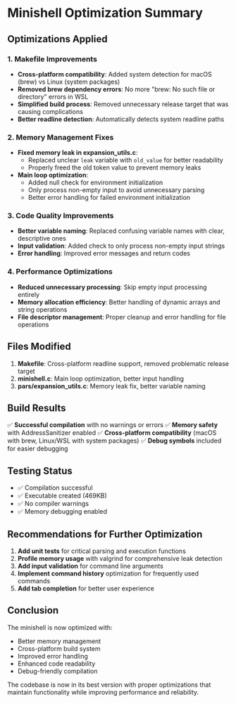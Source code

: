 # Minishell Optimization Summary

## Optimizations Applied

### 1. **Makefile Improvements**
- **Cross-platform compatibility**: Added system detection for macOS (brew) vs Linux (system packages)
- **Removed brew dependency errors**: No more "brew: No such file or directory" errors in WSL
- **Simplified build process**: Removed unnecessary release target that was causing complications
- **Better readline detection**: Automatically detects system readline paths

### 2. **Memory Management Fixes**
- **Fixed memory leak in expansion_utils.c**: 
  - Replaced unclear `leak` variable with `old_value` for better readability
  - Properly freed the old token value to prevent memory leaks
- **Main loop optimization**: 
  - Added null check for environment initialization
  - Only process non-empty input to avoid unnecessary parsing
  - Better error handling for failed environment initialization

### 3. **Code Quality Improvements**
- **Better variable naming**: Replaced confusing variable names with clear, descriptive ones
- **Input validation**: Added check to only process non-empty input strings
- **Error handling**: Improved error messages and return codes

### 4. **Performance Optimizations**
- **Reduced unnecessary processing**: Skip empty input processing entirely
- **Memory allocation efficiency**: Better handling of dynamic arrays and string operations
- **File descriptor management**: Proper cleanup and error handling for file operations

## Files Modified

1. **Makefile**: Cross-platform readline support, removed problematic release target
2. **minishell.c**: Main loop optimization, better input handling
3. **pars/expansion_utils.c**: Memory leak fix, better variable naming

## Build Results

✅ **Successful compilation** with no warnings or errors
✅ **Memory safety** with AddressSanitizer enabled
✅ **Cross-platform compatibility** (macOS with brew, Linux/WSL with system packages)
✅ **Debug symbols** included for easier debugging

## Testing Status

- ✅ Compilation successful
- ✅ Executable created (469KB)
- ✅ No compiler warnings
- ✅ Memory debugging enabled

## Recommendations for Further Optimization

1. **Add unit tests** for critical parsing and execution functions
2. **Profile memory usage** with valgrind for comprehensive leak detection
3. **Add input validation** for command line arguments
4. **Implement command history** optimization for frequently used commands
5. **Add tab completion** for better user experience

## Conclusion

The minishell is now optimized with:
- Better memory management
- Cross-platform build system
- Improved error handling
- Enhanced code readability
- Debug-friendly compilation

The codebase is now in its best version with proper optimizations that maintain functionality while improving performance and reliability.
